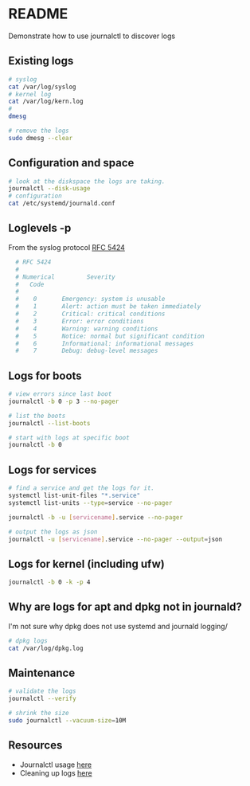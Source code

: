 # README
Demonstrate how to use journalctl to discover logs

## Existing logs
```sh
# syslog 
cat /var/log/syslog
# kernel log
cat /var/log/kern.log
# 
dmesg
```

```sh
# remove the logs 
sudo dmesg --clear
```
## Configuration and space
```sh
# look at the diskspace the logs are taking.
journalctl --disk-usage  
# configuration
cat /etc/systemd/journald.conf 
```

## Loglevels -p <level>
From the syslog protocol [RFC 5424](https://tools.ietf.org/html/rfc5424)
```sh
  # RFC 5424
  #
  # Numerical         Severity
  #   Code
  #
  #    0       Emergency: system is unusable
  #    1       Alert: action must be taken immediately
  #    2       Critical: critical conditions
  #    3       Error: error conditions
  #    4       Warning: warning conditions
  #    5       Notice: normal but significant condition
  #    6       Informational: informational messages
  #    7       Debug: debug-level messages
```

## Logs for boots
```sh
# view errors since last boot
journalctl -b 0 -p 3 --no-pager

# list the boots 
journalctl --list-boots

# start with logs at specific boot
journalctl -b 0 
```

## Logs for services
```sh
# find a service and get the logs for it.
systemctl list-unit-files "*.service" 
systemctl list-units --type=service --no-pager         

journalctl -b -u [servicename].service --no-pager  

# output the logs as json
journalctl -u [servicename].service --no-pager --output=json
```

## Logs for kernel (including ufw)
```sh
journalctl -b 0 -k -p 4 
```
## Why are logs for apt and dpkg not in journald?
I'm not sure why dpkg does not use systemd and journald logging/

```sh
# dpkg logs
cat /var/log/dpkg.log   
```
## Maintenance

```sh
# validate the logs
journalctl --verify

# shrink the size
sudo journalctl --vacuum-size=10M
```

## Resources 
* Journalctl usage [here](https://www.debugpoint.com/2020/12/systemd-journalctl/)  
* Cleaning up logs [here](https://www.debugpoint.com/2021/01/systemd-journald-clean/)

